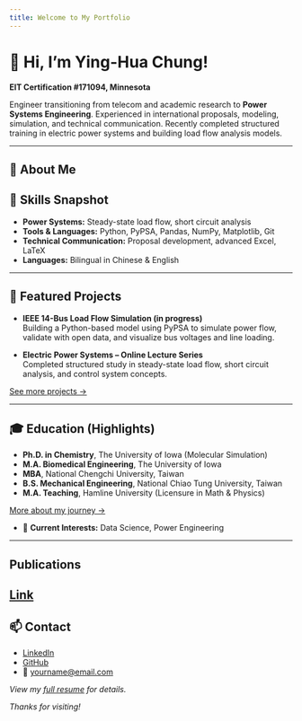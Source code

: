 ```yaml
---
title: Welcome to My Portfolio
---
```



# 👋 Hi, I’m Ying-Hua Chung!

**EIT Certification #171094, Minnesota**

Engineer transitioning from telecom and academic research to **Power Systems Engineering**. Experienced in international proposals, modeling, simulation, and technical communication. Recently completed structured training in electric power systems and building load flow analysis models.

---

## 🌱 About Me
## 🧩 Skills Snapshot

- **Power Systems:** Steady-state load flow, short circuit analysis
- **Tools & Languages:** Python, PyPSA, Pandas, NumPy, Matplotlib, Git
- **Technical Communication:** Proposal development, advanced Excel, LaTeX
- **Languages:** Bilingual in Chinese & English

---

## 🚀 Featured Projects

- **IEEE 14-Bus Load Flow Simulation (in progress)**  
  Building a Python-based model using PyPSA to simulate power flow, validate with open data, and visualize bus voltages and line loading.

- **Electric Power Systems – Online Lecture Series**  
  Completed structured study in steady-state load flow, short circuit analysis, and control system concepts.

[See more projects →](./projects.md)

---


## 🎓 Education (Highlights)

- **Ph.D. in Chemistry**, The University of Iowa (Molecular Simulation)
- **M.A. Biomedical Engineering**, The University of Iowa
- **MBA**, National Chengchi University, Taiwan
- **B.S. Mechanical Engineering**, National Chiao Tung University, Taiwan
- **M.A. Teaching**, Hamline University (Licensure in Math & Physics)

[More about my journey →](./about.md)


- 💼 **Current Interests:** Data Science, Power Engineering

---
## Publications
[Link](./publications.md)
---

## 📫 Contact

- [LinkedIn](https://www.linkedin.com/in/YOUR-LINKEDIN)  
- [GitHub](https://github.com/yinghua0)  
- 📧 yourname@email.com

_View my [full resume](./resume.md) for details._



_Thanks for visiting!_
